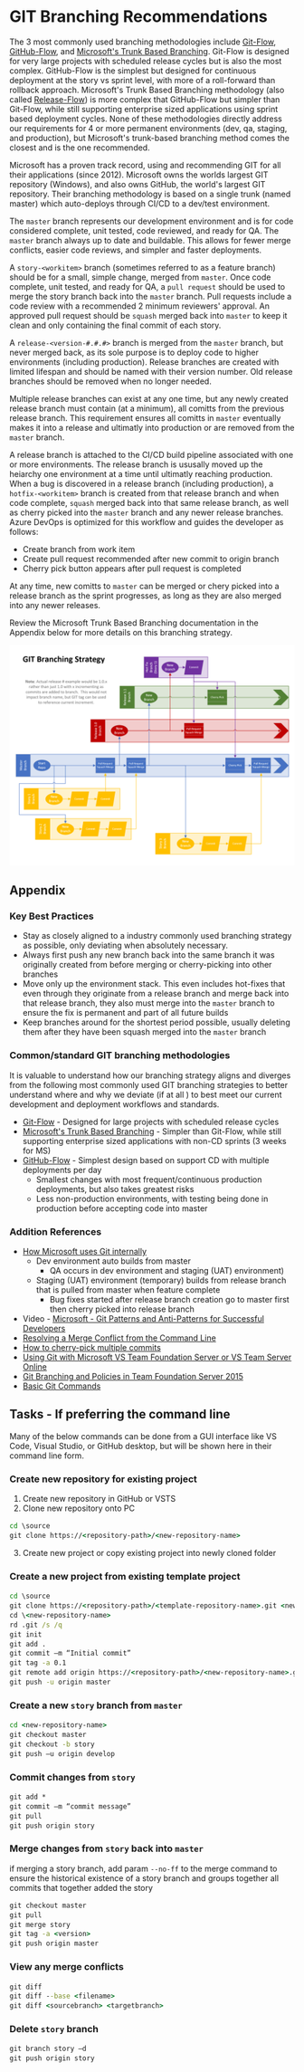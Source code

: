 # GIT Branching Recommendations

The 3 most commonly used branching methodologies include [Git-Flow](https://nvie.com/posts/a-successful-git-branching-model/), [GitHub-Flow](https://githubflow.github.io/), and [Microsoft's Trunk Based Branching](https://docs.microsoft.com/en-us/azure/devops/repos/git/git-branching-guidance?view=azure-devops).  Git-Flow is designed for very large projects with scheduled release cycles but is also the most complex.  GitHub-Flow is the simplest but designed for continuous deployment at the story vs sprint level, with more of a roll-forward than rollback approach.  Microsoft's Trunk Based Branching methodology (also called [Release-Flow](https://docs.microsoft.com/en-us/azure/devops/learn/devops-at-microsoft/release-flow)) is more complex that GitHub-Flow but simpler than Git-Flow, while still supporting enterprise sized applications using sprint based deployment cycles.  None of these methodologies directly address our requirements for 4 or more permanent environments (dev, qa, staging, and production), but Microsoft's trunk-based branching method comes the closest and is the one recommended.

Microsoft has a proven track record, using and recommending GIT for all their applications (since 2012).  Microsoft owns the worlds largest GIT repository (Windows), and also owns GitHub, the world's largest GIT repository.  Their branching methodology is based on a single trunk (named master) which auto-deploys through CI/CD to a dev/test environment.  

The `master` branch represents our development environment and is for code considered complete, unit tested, code reviewed, and ready for QA.  The `master` branch always up to date and buildable.  This allows for fewer merge conflicts, easier code reviews, and simpler and faster deployments.

A `story-<workitem>` branch (sometimes referred to as a feature branch) should be for a small, simple change, merged from `master`.  Once code complete, unit tested, and ready for QA, a `pull request` should be used to merge the story branch back into the `master` branch.  Pull requests include a code review with a recommended 2 minimum reviewers' approval.  An approved pull request should be `squash` merged back into `master` to keep it clean and only containing the final commit of each story.  

A `release-<version-#.#.#>` branch is merged from the `master` branch, but never merged back, as its sole purpose is to deploy code to higher environments (including production).  Release branches are created with limited lifespan and should be named with their version number.  Old release branches should be removed when no longer needed.

Multiple release branches can exist at any one time, but any newly created release branch must contain (at a minimum), all comitts from the previous release branch.  This requirement ensures all comitts in `master` eventually makes it into a release and ultimatly into production or are removed from the `master` branch.

A release branch is attached to the CI/CD build pipeline associated with one or more environments.  The release branch is ususally moved up the heiarchy one environment at a time until ultimatly reaching production.  When a bug is discovered in a release branch (including production), a `hotfix-<workitem>` branch is created from that release branch and when code complete, `squash` merged back into that same release branch, as well as cherry picked into the `master` branch and any newer release branches.  Azure DevOps is optimized for this workflow and guides the developer as follows:

* Create branch from work item
* Create pull request recommended after new commit to origin branch
* Cherry pick button appears after pull request is completed

At any time, new comitts to `master` can be merged or chery picked into a release branch as the sprint progresses, as long as they are also merged into any newer releases.

Review the Microsoft Trunk Based Branching documentation in the Appendix below for more details on this branching strategy.

![](https://github.com/PaulGilchrist/documents/blob/master/articles/git/git-branching-recommendations/git-branching-strategy.png)

## Appendix

### Key Best Practices

* Stay as closely aligned to a industry commonly used branching strategy as possible, only deviating when absolutely necessary.
* Always first push any new branch back into the same branch it was originally created from before merging or cherry-picking into other branches
* Move only up the environment stack.  This even includes hot-fixes that even through they originate from a release branch and merge back into that release branch, they also must merge into the `master` branch to ensure the fix is permanent and part of all future builds
* Keep branches around for the shortest period possible, usually deleting them after they have been squash merged into the `master` branch

### Common/standard GIT branching methodologies

It is valuable to understand how our branching strategy aligns and diverges from the following most commonly used GIT branching strategies to better understand where and why we deviate (if at all ) to best meet our current development and deployment workflows and standards.

* [Git-Flow](https://nvie.com/posts/a-successful-git-branching-model/) - Designed for large projects with scheduled release cycles
* [Microsoft's Trunk Based Branching](https://docs.microsoft.com/en-us/azure/devops/repos/git/git-branching-guidance?view=azure-devops) - Simpler than Git-Flow, while still supporting enterprise sized applications with non-CD sprints (3 weeks for MS)
* [GitHub-Flow](https://githubflow.github.io/) - Simplest design based on support CD with multiple deployments per day
  * Smallest changes with most frequent/continuous production deployments, but also takes greatest risks
  * Less non-production environments, with testing being done in production before accepting code into master

### Addition References

* [How Microsoft uses Git internally](https://docs.microsoft.com/en-us/azure/devops/learn/devops-at-microsoft/use-git-microsoft)
  * Dev environment auto builds from master
    * QA occurs in dev environment and staging (UAT) environment)
  * Staging (UAT) environment (temporary) builds from release branch that is pulled from master when feature complete
    * Bug fixes started after release branch creation go to master first then cherry picked into release branch
* Video - [Microsoft - Git Patterns and Anti-Patterns for Successful Developers](https://www.youtube.com/watch?v=t_4lLR6F_yk)
* [Resolving a Merge Conflict from the Command Line](https://help.github.com/en/github/collaborating-with-issues-and-pull-requests/resolving-a-merge-conflict-using-the-command-line)
* [How to cherry-pick multiple commits](https://stackoverflow.com/questions/1670970/how-to-cherry-pick-multiple-commits)
* [Using Git with Microsoft VS Team Foundation Server or VS Team Server Online](https://channel9.msdn.com/Events/Ignite/2015/BRK3709)
* [Git Branching and Policies in Team Foundation Server 2015](https://channel9.msdn.com/Events/Visual-Studio/Visual-Studio-2015-Final-Release-Event/Git-Branches-and-Policies-in-Team-Foundation-Server-2015)
* [Basic Git Commands](https://confluence.atlassian.com/bitbucketserver/basic-git-commands-776639767.html)


## Tasks - If preferring the command line

Many of the below commands can be done from a GUI interface like VS Code, Visual Studio, or GitHub desktop, but will be shown here in their command line form.

### Create new repository for existing project

1. Create new repository in GitHub or VSTS
2. Clone new repository onto PC

```cmd
cd \source
git clone https://<repository-path>/<new-repository-name>
```

3. Create new project or copy existing project into newly cloned folder

### Create a new project from existing template project

```cmd
cd \source
git clone https://<repository-path>/<template-repository-name>.git <new-repository-name>
cd \<new-repository-name>
rd .git /s /q
git init
git add .
git commit –m “Initial commit”
git tag -a 0.1
git remote add origin https://<repository-path>/<new-repository-name>.git
git push -u origin master
```

### Create a new `story` branch from `master`

```cmd
cd <new-repository-name>
git checkout master
git checkout -b story
git push –u origin develop
```

### Commit changes from `story`

```cmd
git add *
git commit –m “commit message”
git pull
git push origin story
```

### Merge changes from `story` back into `master`

if merging a story branch, add param `--no-ff` to the merge command to ensure the historical existence of a story branch and groups together all commits that together added the story

```cmd
git checkout master
git pull
git merge story
git tag -a <version>
git push origin master
```

### View any merge conflicts

```cmd
git diff
git diff --base <filename>
git diff <sourcebranch> <targetbranch>
```

### Delete `story` branch

```cmd
git branch story –d
git push origin story
```
